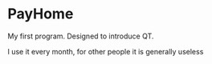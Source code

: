 # PayHome
My first program.
Designed to introduce QT.

I use it every month, for other people it is generally useless
